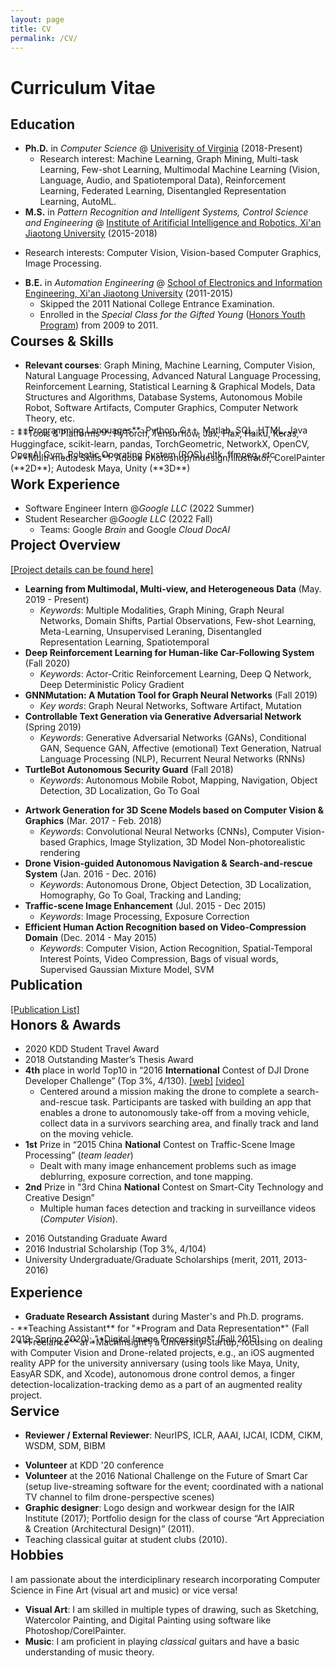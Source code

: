 ```yaml
---
layout: page
title: CV
permalink: /CV/
---
```




# Curriculum Vitae



## **Education**
- **Ph.D.** in *Computer Science* @ [Univerisity of Virginia](https://engineering.virginia.edu/departments/computer-science) (2018-Present) 
  <!-- - Advisor: [Aidong Zhang](https://scholar.google.com/citations?hl=en&user=O8XxkE4AAAAJ) -->
  - Research interest: Machine Learning, Graph Mining, Multi-task Learning, Few-shot Learning, Multimodal Machine Learning (Vision, Language, Audio, and Spatiotemporal Data), Reinforcement Learning, Federated Learning, Disentangled Representation Learning, AutoML.
- **M.S.** in *Pattern Recognition and Intelligent Systems, Control Science and Engineering* @ [Institute of Aritificial Intelligence and Robotics, Xi'an Jiaotong University](http://www.aiar.xjtu.edu.cn/) (2015-2018)
<!-- Control Science and Engineering:  -->
  - Research interests: Computer Vision, Vision-based Computer Graphics, Image Processing. 
  <!-- - Thesis: Illumination-guided and Semantic-reasonable Neural Style Transfer and 3D Non-photorealistic Rendering (Advisor: [Xuguang Lan](https://dblp.org/pid/86/6892.html) and [Nanning Zheng](https://scholar.google.com/citations?user=iqMe3p8AAAAJ&hl=de)) -->
- **B.E.** in *Automation Engineering* @ [School of Electronics and Information Engineering, Xi'an Jiaotong University](http://eie.xjtu.edu.cn/en/info/1002/1004.htm) (2011-2015)
  - Skipped the 2011 National College Entrance Examination.
  - Enrolled in the *Special Class for the Gifted Young* ([Honors Youth Program](https://jia-yi-chen.github.io/images/HYP.pdf)) from 2009 to 2011. 

 <div class="masthead" style="margin-top: -25px;margin-bottom: -15;"> </div>

<!-- ## **Research Interest** -->

<!-- <p style="padding-left: 35px;">I am broadly interested in Machine Learing, Graph Mining and Multimodal Data Mining. In particular, I am currectly working on interdiciplinary studies in Multi-task Learning, Few-shot Learning, Computer Vision, Natrual Language Processing, Reinforcement Learning and Federated Learning.</p> -->

 <!-- <div class="masthead" style="margin-top: -25px;margin-bottom: -15;"> </div> -->

<a name="skills"></a>
## **Courses & Skills**



- **Relevant courses**: Graph Mining, Machine Learning,  Computer Vision, Natural Language Processing,  Advanced Natural Language Processing, Reinforcement Learning, Statistical Learning & Graphical Models, Data Structures and Algorithms, Database Systems, Autonomous Mobile Robot, Software Artifacts, Computer Graphics, Computer Network Theory, etc.
<div style="margin-top: -12px;margin-bottom: -12px;"> </div>
- **Programming Languages**: Python, C++, Matlab, SQL, HTML, Java
<div style="margin-top: -12px;margin-bottom: -12px;"> </div>
- **Tools & Platforms**: PyTorch, Tensorflow, Jax, Flax, Haiku, Keras, Huggingface, scikit-learn, pandas, TorchGeometric, NetworkX, OpenCV, OpenAI Gym, Robotic Operating System (ROS), nltk, ffmpeg, etc.
<div style="margin-top: -12px;margin-bottom: -12px;"> </div>
- **Multi-media Skills**:   Adobe Photoshop/Indesign/Illustrator, CorelPainter (**2D**); Autodesk Maya, Unity (**3D**)


<div class="masthead" style="margin-top: -25px;margin-bottom: -15;"> </div>


## **Work Experience**
- Software Engineer Intern @*Google LLC* (2022 Summer) 
- Student Researcher @*Google LLC* (2022 Fall) 
  - Teams: Google *Brain* and Google *Cloud DocAI*


<div class="masthead" style="margin-top: -25px;margin-bottom: -15;"> </div>







<a name="proj"></a>
## **Project Overview** 
<!-- [[Github]](https://github.com/jia-yi-chen) -->
<!-- <p style="padding-left: 35px;">  <a href="https://github.com/jia-yi-chen">[Github]</a></p> -->

[[Project details can be found here]](/about)

<!-- \**Project details can be found [here](/about)*. -->
<!-- <p style="padding-left: 35px;"> For more details, please click <a href="{{ site.baseurl }}/about/#proj">here</a>.</p> -->

<!-- <p style="padding-left: 35px;"> <b>Since 2018</b>:</p> -->
<!-- #### **Since 2018**: -->
- **Learning from Multimodal, Multi-view, and Heterogeneous Data** (May. 2019 - Present)
  - *Keywords*: Multiple Modalities, Graph Mining, Graph Neural Networks, Domain Shifts, Partial Observations, Few-shot Learning, Meta-Learning, Unsupervised Leraning, Disentangled Representation Learning, Spatiotemporal
  <!-- - *Tools*: Python, PyTorch -->
- **Deep Reinforcement Learning for Human-like Car-Following System** (Fall 2020)
  - *Keywords*: Actor-Critic Reinforcement Learning, Deep Q Network, Deep Deterministic Policy Gradient
  <!-- - *Tools*: Python, PyTorch -->
- **GNNMutation: A Mutation Tool for Graph Neural Networks** (Fall 2019)
  - *Key words*: Graph Neural Networks, Software Artifact, Mutation
  <!-- - *Tools*: Python, PyTorch -->
- **Controllable Text Generation via Generative Adversarial Network** (Spring 2019)
  - *Keywords*: Generative Adversarial Networks (GANs), Conditional GAN, Sequence GAN, Affective (emotional) Text Generation, Natrual Language Processing (NLP), Recurrent Neural Networks (RNNs)
  <!-- - *Tools*: Python, PyTorch -->
- **TurtleBot Autonomous Security Guard** (Fall 2018)
  - *Keywords*: Autonomous Mobile Robot, Mapping, Navigation, Object Detection, 3D Localization, Go To Goal
  <!-- - *Tools*: Robotic Operating System (ROS), C++, Python, Linux -->
<!-- #### **Before 2018**: -->
- **Artwork Generation for 3D Scene Models based on Computer Vision & Graphics**  (Mar. 2017 - Feb. 2018)
  - *Keywords*: Convolutional Neural Networks (CNNs), Computer Vision-based Graphics, Image Stylization, 3D Model Non-photorealistic rendering
  <!-- - *Tools*: Photoshop, Maya, Python, Matlab -->
- **Drone Vision-guided Autonomous Navigation & Search-and-rescue System** (Jan. 2016 - Dec. 2016)
  - *Keywords*: Autonomous Drone, Object Detection, 3D Localization, Homography, Go To Goal, Tracking and Landing; 
  <!-- - *Tools*: Robotic Operating System (ROS), C++,  Python, Linux -->
- **Traffic-scene Image Enhancement** (Jul. 2015 - Dec 2015)
  - *Keywords*: Image Processing, Exposure Correction
- **Efficient Human Action Recognition based on Video-Compression Domain** (Dec. 2014 - May 2015)
  - *Keywords*: Computer Vision, Action Recognition, Spatial-Temporal Interest Points, Video Compression, Bags of visual words, Supervised Gaussian Mixture Model, SVM

<!-- [[Project details can be found here]](/about) -->



<div class="masthead" style="margin-top: -25px;margin-bottom: -15;"> </div>
<a name="pub"></a>

##  **Publication**

[[Publication List]](/publication/#pub)



<div class="masthead" style="margin-top: -25px;margin-bottom: -15;"> </div>





<a name="award"></a>
## **Honors & Awards**

<!-- <h4 style="margin-bottom: -15px; margin-left: 15px;"> Contest: </h4> -->
- 2020 KDD Student Travel Award
- 2018 Outstanding Master’s Thesis Award
- **4th** place in world Top10 in “2016 **International** Contest of DJI Drone Developer Challenge” (Top 3%, 4/130).  [\[web\]](https://dl.djicdn.com/downloads/dev/DevChallenge2016/2016%20DJI%20Developer%20Challenge%20Official%20Rules_v1.0.pdf) [\[video\]](https://www.youtube.com/watch?v=DIRkzH3cTAM) 
  <!-- <ul style=""> <li style="font-size:17.5px; color: $gray;">Centered around a mission making the drone to complete a search-and-rescue task. Participants are tasked with building an app that enables a drone to autonomously take-off from a moving vehicle, collect data in a survivors searching area, and finally track and land on the moving vehicle.  </li></ul> -->
  - Centered around a mission making the drone to complete a search-and-rescue task. Participants are tasked with building an app that enables a drone to autonomously take-off from a moving vehicle, collect data in a survivors searching area, and finally track and land on the moving vehicle.
- **1st** Prize in “2015 China **National** Contest on Traffic-Scene Image Processing” (*team leader*)
  - Dealt with many image enhancement problems such as image deblurring, exposure correction, and tone mapping. 
- **2nd** Prize in "3rd China **National** Contest on Smart-City Technology and Creative Design” 
  - Multiple human faces detection and tracking in surveillance videos (*Computer Vision*).
<!-- <h4 style="margin: -15px 0 -15px; margin-left: 15px;"> Academic: </h4> -->
- 2016 Outstanding Graduate Award
- 2016 Industrial Scholarship  (Top 3%, 4/104)
- University Undergraduate/Graduate Scholarships (merit, 2011, 2013-2016) 


<div class="masthead" style="margin-top: -15px;margin-bottom: -15;"> </div>







## **Experience**

- **Graduate Research Assistant** during Master's and Ph.D. programs.
<div style="margin-top: -12px;margin-bottom: -12px;"> </div>
- **Teaching Assistant** for "*Program and Data Representation*" (Fall 2019, Spring 2020); "*Digital Image Processing*" (Fall 2015).
<div style="margin-top: -12px;margin-bottom: -12px;"> </div>
- **Freelance** at *MachInsight*, a University Startup, focusing on dealing with Computer Vision and Drone-related projects, e.g., an iOS augmented reality APP for the university anniversary (using tools like Maya, Unity, EasyAR SDK, and Xcode), autonomous drone control demos, a finger detection-localization-tracking demo as a part of an augmented reality project.


<div class="masthead" style="margin-top: -25px;margin-bottom: -15;"> </div>



## **Service**

- **Reviewer / External Reviewer**: NeurIPS, ICLR, AAAI, IJCAI, ICDM, CIKM, WSDM, SDM, BIBM
<!-- - **Volunteership**: -->
- **Volunteer** at KDD '20 conference
- **Volunteer** at the 2016 National Challenge on the Future of Smart Car (setup live-streaming software for the event; coordinated with a national TV channel to film drone-perspective scenes)
- **Graphic designer**: Logo design and workwear design for the IAIR Institute (2017); Portfolio design for the class of course “Art Appreciation & Creation (Architectural Design)” (2011).
- Teaching classical guitar at student clubs (2010).

<div class="masthead" style="margin-top: -25px;margin-bottom: -15;"> </div>

## **Hobbies**

I am passionate about the interdiciplinary research incorporating Computer Science in Fine Art (visual art and music) or vice versa!
<!-- - **Hobbies**:  -->
<!-- **Visual Art**:  -->
* **Visual Art**: I am skilled in multiple types of drawing, such as Sketching, Watercolor Painting, and Digital Painting using software like Photoshop/CorelPainter. 
* **Music**:  I am proficient in playing *classical* guitars and have a basic understanding of music theory.



<!-- **Music**:  -->


<!-- I am proficiency in drawing art, including sketching, watercolor painting, and digital painting, using Photoshop/CorelPainter. I usually I like playing classical guitar. -->

<!-- See my [blogs]() -->
<!-- My [artworks]() -->




